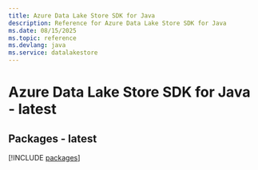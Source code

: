 ```yaml
---
title: Azure Data Lake Store SDK for Java
description: Reference for Azure Data Lake Store SDK for Java
ms.date: 08/15/2025
ms.topic: reference
ms.devlang: java
ms.service: datalakestore
---
```

# Azure Data Lake Store SDK for Java - latest
## Packages - latest
[!INCLUDE [packages](data-lake-store-index.md)]